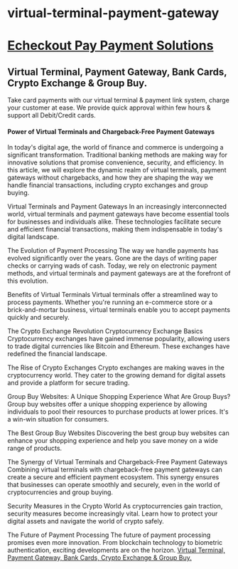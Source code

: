 # virtual-terminal-payment-gateway
<h1><a href="https://echeckoutpay.com/">Echeckout Pay Payment Solutions</a></h1>
<h2>Virtual Terminal, Payment Gateway, Bank Cards, Crypto Exchange & Group Buy.</h2>
<p>Take card payments with our virtual terminal & payment link system, charge your customer at ease. We provide quick approval within few hours & support all Debit/Credit cards.</p>

<h4>Power of Virtual Terminals and Chargeback-Free Payment Gateways</h4>
In today's digital age, the world of finance and commerce is undergoing a significant transformation. Traditional banking methods are making way for innovative solutions that promise convenience, security, and efficiency. In this article, we will explore the dynamic realm of virtual terminals, payment gateways without chargebacks, and how they are shaping the way we handle financial transactions, including crypto exchanges and group buying.

Virtual Terminals and Payment Gateways
In an increasingly interconnected world, virtual terminals and payment gateways have become essential tools for businesses and individuals alike. These technologies facilitate secure and efficient financial transactions, making them indispensable in today's digital landscape.

The Evolution of Payment Processing
The way we handle payments has evolved significantly over the years. Gone are the days of writing paper checks or carrying wads of cash. Today, we rely on electronic payment methods, and virtual terminals and payment gateways are at the forefront of this evolution.

Benefits of Virtual Terminals
Virtual terminals offer a streamlined way to process payments. Whether you're running an e-commerce store or a brick-and-mortar business, virtual terminals enable you to accept payments quickly and securely.

The Crypto Exchange Revolution
Cryptocurrency Exchange Basics
Cryptocurrency exchanges have gained immense popularity, allowing users to trade digital currencies like Bitcoin and Ethereum. These exchanges have redefined the financial landscape.

The Rise of Crypto Exchanges
Crypto exchanges are making waves in the cryptocurrency world. They cater to the growing demand for digital assets and provide a platform for secure trading.

Group Buy Websites: A Unique Shopping Experience
What Are Group Buys?
Group buy websites offer a unique shopping experience by allowing individuals to pool their resources to purchase products at lower prices. It's a win-win situation for consumers.

The Best Group Buy Websites
Discovering the best group buy websites can enhance your shopping experience and help you save money on a wide range of products.

The Synergy of Virtual Terminals and Chargeback-Free Payment Gateways
Combining virtual terminals with chargeback-free payment gateways can create a secure and efficient payment ecosystem. This synergy ensures that businesses can operate smoothly and securely, even in the world of cryptocurrencies and group buying.

Security Measures in the Crypto World
As cryptocurrencies gain traction, security measures become increasingly vital. Learn how to protect your digital assets and navigate the world of crypto safely.

The Future of Payment Processing
The future of payment processing promises even more innovation. From blockchain technology to biometric authentication, exciting developments are on the horizon.
<a href="https://echeckoutpay.com/">Virtual Terminal, Payment Gateway, Bank Cards, Crypto Exchange & Group Buy.</a>
